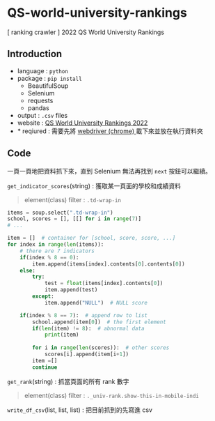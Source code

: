 # QS-world-university-rankings
[ ranking crawler ] 2022 QS World University Rankings 

## Introduction
- language : `python`
- package : `pip install`
    - BeautifulSoup
    - Selenium
    - requests
    - pandas
- output : `.csv` files 
- website : [QS World University Rankings 2022 ](https://www.topuniversities.com/university-rankings/world-university-rankings/2022)
- \* reqiured : 需要先將 [webdriver (chrome) ](https://sites.google.com/a/chromium.org/chromedriver/downloads) 載下來並放在執行資料夾

## Code
一頁一頁地把資料抓下來，直到 Selenium 無法再找到 `next` 按鈕可以繼續。

`get_indicator_scores`(string) : 獲取某一頁面的學校和成績資料
> element(class) filter : `.td-wrap-in`

```python
items = soup.select(".td-wrap-in")
school, scores = [], [[] for i in range(7)]
# ...

item = []  # container for [school, score, score, ...]
for index in range(len(items)):
    # there are 7 indicators
    if(index % 8 == 0):
        item.append(items[index].contents[0].contents[0])
    else:
        try:
            test = float(items[index].contents[0])
            item.append(test)
        except:
            item.append("NULL")  # NULL score

    if(index % 8 == 7):  # append row to list
        school.append(item[0])  # the first element
        if(len(item) != 8):  # abnormal data
            print(item)
        
        for i in range(len(scores)):  # other scores
            scores[i].append(item[i+1])
        item =[]
        continue
```

`get_rank`(string) : 抓當頁面的所有 rank 數字  
> element(class) filter : `._univ-rank.show-this-in-mobile-indi`

`write_df_csv`(list, list, list) : 把目前抓到的先寫進 csv
